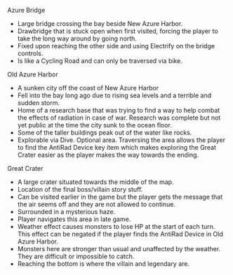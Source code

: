 Azure Bridge
- Large bridge crossing the bay beside New Azure Harbor.
- Drawbridge that is stuck open when first visited, forcing the player to take the long way around by going north.
- Fixed upon reaching the other side and using Electrify on the bridge controls.
- Is like a Cycling Road and can only be traversed via bike.

Old Azure Harbor
- A sunken city off the coast of New Azure Harbor
- Fell into the bay long ago due to rising sea levels and a terrible and sudden storm.
- Home of a research base that was trying to find a way to help combat the effects of radiation in case of war. Research was complete but not yet public at the time the city sunk to the ocean floor.
- Some of the taller buildings peak out of the water like rocks.
- Explorable via Dive. Optional area. Traversing the area allows the player to find the AntiRad Device key item which makes exploring the Great Crater easier as the player makes the way towards the ending.

Great Crater
- A large crater situated towards the middle of the map.
- Location of the final boss/villain story stuff.
- Can be visited earlier in the game but the player gets the message that the air seems off and they are not allowed to continue.
- Surrounded in a mysterious haze.
- Player navigates this area in late game.
- Weather effect causes monsters to lose HP at the start of each turn. This effect can be negated if the player finds the AntiRad Device in Old Azure Harbor.
- Monsters here are stronger than usual and unaffected by the weather. They are difficult or impossible to catch.
- Reaching the bottom is where the villain and legendary are.